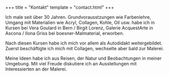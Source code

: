 +++
title = "Kontakt"
template = "contact.html"
+++

Ich male seit über 30 Jahren. Grundvorausstzungen wie Farbenlehre, Umgang mit Materialien wie Acryl, Collagen, Kohle, Oil usw. habe ich in Kursen bei Vera Goulard in Bern / Birgit Lorenz, Galerie AcquestArte in Ascona / Ilona Griss bei boesner-Malmaterial, erworben.

Nach diesen Kursen habe ich mich vor allem als Autodidakt weitergebildet. Zuerst beschäftigte ich mich mit Collagen, wechselte aber bald zur Malerei.

Meine Ideen habe ich aus Reisen, der Natur und Beobachtungen in meiner Umgebung. Mit viel Freude diskutiere ich an Ausstellungen mit Interessierten an der Malerei.
